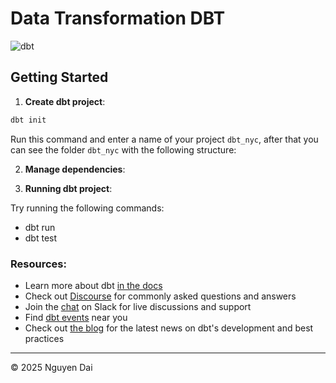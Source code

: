 # Data Transformation DBT
<p align="center">

![dbt](https://github.com/user-attachments/assets/1ee24e30-af50-486f-a400-9070fa8a535a)

## Getting Started

1.  **Create dbt project**:

```bash
dbt init
```
Run this command and enter a name of your project `dbt_nyc`, after that you can see the folder `dbt_nyc` with the following structure:

2. **Manage dependencies**:

3. **Running dbt project**:

Try running the following commands:
- dbt run
- dbt test


### Resources:
- Learn more about dbt [in the docs](https://docs.getdbt.com/docs/introduction)
- Check out [Discourse](https://discourse.getdbt.com/) for commonly asked questions and answers
- Join the [chat](https://community.getdbt.com/) on Slack for live discussions and support
- Find [dbt events](https://events.getdbt.com) near you
- Check out [the blog](https://blog.getdbt.com/) for the latest news on dbt's development and best practices

---
<p>&copy; 2025 Nguyen  Dai</p>
